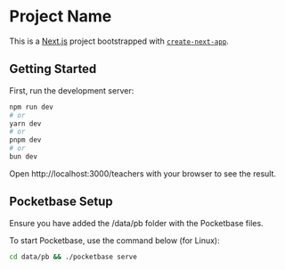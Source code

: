 # Project Name

This is a [Next.js](https://nextjs.org/) project bootstrapped with [`create-next-app`](https://github.com/vercel/next.js/tree/canary/packages/create-next-app).

## Getting Started

First, run the development server:

```bash
npm run dev
# or
yarn dev
# or
pnpm dev
# or
bun dev
```

Open http://localhost:3000/teachers with your browser to see the result.

## Pocketbase Setup
Ensure you have added the /data/pb folder with the Pocketbase files.

To start Pocketbase, use the command below (for Linux):

```bash
cd data/pb && ./pocketbase serve
```